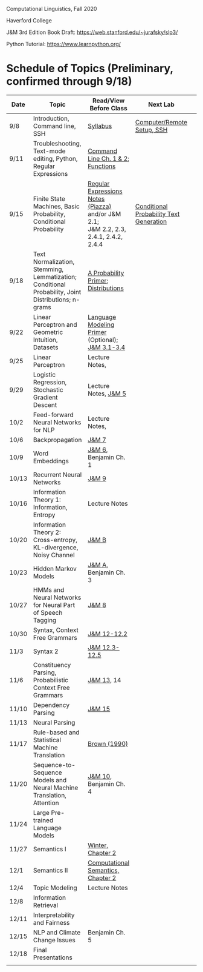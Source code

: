 Computational Linguistics, Fall 2020

Haverford College

J&M 3rd Edition Book Draft: https://web.stanford.edu/~jurafsky/slp3/

Python Tutorial: https://www.learnpython.org/

# Schedule of Topics (Preliminary, confirmed through 9/18)

| Date  | Topic                                                        | Read/View Before Class                                       | Next Lab                                                |      | Due                                                          |
| ----- | ------------------------------------------------------------ | ------------------------------------------------------------ | ------------------------------------------------------- | ---- | ------------------------------------------------------------ |
| 9/8   | Introduction, Command line, SSH                              | [Syllabus](syllabus.md)                                      | [Computer/Remote  Setup, SSH](labs/lab0.md)             |      |                                                              |
| 9/11  | Troubleshooting, Text-mode editing, Python, Regular Expressions | [Command Line Ch. 1 & 2](https://www.learnenough.com/command-line-tutorial/basics);  [Functions](https://www.youtube.com/watch?v=MjeXZ7Ea89g) |                                                         |      | HW0: Command Line Discussion Board                           |
| 9/15  | Finite State Machines, Basic Probability, Conditional Probability | [Regular Expressions Notes (Piazza)](https://piazza.com/class_profile/get_resource/kcxiq6ijb2q5t/kex7ykctfdx57c) and/or J&M 2.1;<br /> J&M 2.2, 2.3, 2.4.1, 2.4.2, 2.4.4<br /> | [Conditional Probability Text Generation](labs/lab1.md) |      |                                                              |
| 9/18  | Text Normalization, Stemming, Lemmatization; Conditional Probability, Joint Distributions; n-grams | [A Probability Primer](https://www.sjsu.edu/faculty/gerstman/StatPrimer/probability.pdf); [Distributions](https://www.youtube.com/watch?v=qc5QewourIU&feature=youtu.be) |                                                         |      | [HW1: Regular Expressions](https://piazza.com/class_profile/get_resource/kcxiq6ijb2q5t/kex6v46sovm6cg) |
| 9/22  | Linear Perceptron and Geometric Intuition, Datasets          | [Language Modeling Primer](https://piazza.com/class_profile/get_resource/kcxiq6ijb2q5t/kf89r0l9txc3fw) (Optional); [J&M 3.1-3.4](https://web.stanford.edu/~jurafsky/slp3/3.pdf) |                                                         |      | [Lab 1](labs/lab1.md) (before class)                         |
| 9/25  | Linear Perceptron                                            | Lecture Notes,                                               |                                                         |      | n-gram language model                                        |
| 9/29  | Logistic Regression, Stochastic Gradient Descent             | Lecture Notes, [J&M 5](https://web.stanford.edu/~jurafsky/slp3/3.pdf) |                                                         |      |                                                              |
| 10/2  | Feed-forward Neural Networks for NLP                         | Lecture Notes,                                               |                                                         |      | Linear Text Model Experimentation                            |
| 10/6  | Backpropagation                                              | [J&M 7](https://web.stanford.edu/~jurafsky/slp3/7.pdf)       |                                                         |      |                                                              |
| 10/9  | Word Embeddings                                              | [J&M 6](https://web.stanford.edu/~jurafsky/slp3/6.pdf), Benjamin Ch. 1 |                                                         |      |                                                              |
| 10/13 | Recurrent Neural Networks                                    | [J&M 9](https://web.stanford.edu/~jurafsky/slp3/9.pdf)       |                                                         |      |                                                              |
| 10/16 | Information Theory 1: Information, Entropy                   | Lecture Notes                                                |                                                         |      | Neural Network Experimentation                               |
| 10/20 | Information Theory 2: Cross-entropy, KL-divergence, Noisy Channel | [J&M B](https://web.stanford.edu/~jurafsky/slp3/B.pdf)       |                                                         |      |                                                              |
| 10/23 | Hidden Markov Models                                         | [J&M A](https://web.stanford.edu/~jurafsky/slp3/A.pdf), Benjamin Ch. 3 |                                                         |      | B: Information Density                                       |
| 10/27 | HMMs and Neural Networks for Neural Part of Speech Tagging   | [J&M 8](https://web.stanford.edu/~jurafsky/slp3/8.pdf)       |                                                         |      | Final Project Initial Proposal Due                           |
| 10/30 | Syntax, Context Free Grammars                                | [J&M 12-12.2](https://web.stanford.edu/~jurafsky/slp3/12.pdf) |                                                         |      |                                                              |
| 11/3  | Syntax 2                                                     | [J&M 12.3-12.5](https://web.stanford.edu/~jurafsky/slp3/12.pdf) |                                                         |      | B: POS Tagging                                               |
| 11/6  | Constituency Parsing, Probabilistic Context Free Grammars    | [J&M 13](https://web.stanford.edu/~jurafsky/slp3/13.pdf), 14 |                                                         |      |                                                              |
| 11/10 | Dependency Parsing                                           | [J&M 15](https://web.stanford.edu/~jurafsky/slp3/15.pdf)     |                                                         |      |                                                              |
| 11/13 | Neural Parsing                                               |                                                              |                                                         |      | B: Parsing                                                   |
| 11/17 | Rule-based and Statistical Machine Translation               | [Brown (1990)](https://www.aclweb.org/anthology/J90-2002.pdf) |                                                         |      |                                                              |
| 11/20 | Sequence-to-Sequence Models and Neural Machine Translation, Attention | [J&M 10](https://web.stanford.edu/~jurafsky/slp3/10.pdf), Benjamin Ch. 4 |                                                         |      |                                                              |
| 11/24 | Large Pre-trained Language Models                            |                                                              |                                                         |      | C: Translation                                               |
| 11/27 | Semantics I                                                  | [Winter, Chapter 2](https://www.phil.uu.nl/%7Eyoad/efs/EFS-ch123-online.pdf) |                                                         |      |                                                              |
| 12/1  | Semantics II                                                 | [Computational Semantics, Chapter 2](http://www.coli.uni-saarland.de/projects/milca/courses/comsem/pspdf/main.pdf) |                                                         |      |                                                              |
| 12/4  | Topic Modeling                                               | Lecture Notes                                                |                                                         |      | C: BERT                                                      |
| 12/8  | Information Retrieval                                        |                                                              |                                                         |      | C: Semantics                                                 |
| 12/11 | Interpretability and Fairness                                |                                                              |                                                         |      |                                                              |
| 12/15 | NLP and Climate Change Issues                                | Benjamin Ch. 5                                               |                                                         |      | C: Search                                                    |
| 12/18 | Final Presentations                                          |                                                              |                                                         |      |                                                              |
|       |                                                              |                                                              |                                                         |      |                                                              |

